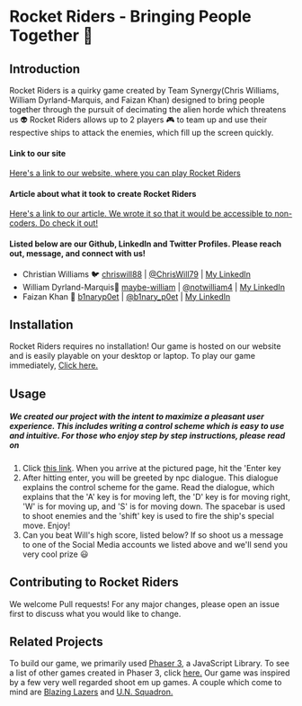# Rocket Riders - Bringing People Together  🚀
## Introduction
Rocket Riders is a quirky game created by Team Synergy(Chris Williams, William Dyrland-Marquis, and Faizan Khan) designed to bring people together through the pursuit of decimating the alien horde which threatens us 👽 Rocket Riders allows up to 2 players  🎮 to team up and use their respective ships to attack the enemies, which fill up the screen quickly.
#### Link to our site
[Here's a link to our website, where you can play Rocket Riders](https://thefunonline.tech/)
#### Article about what it took to create Rocket Riders
[Here's a link to our article. We wrote it so that it would be accessible to non-coders. Do check it out! ](https://medium.com/@mathemagician229/the-odyssey-of-team-synergy-2ba4d5998bd4)
#### Listed below are our Github, LinkedIn and Twitter Profiles. Please reach out, message, and connect with us!
* Christian Williams 🐦 [chriswill88](https://github.com/chriswill88) | [@ChrisWill79](https://twitter.com/ChrisWill79) | [My LinkedIn](https://www.linkedin.com/in/christian--williams/)
*  William Dyrland-Marquis🥇 [maybe-william](https://github.com/maybe-william) | [@notwilliam4](https://twitter.com/notwilliam4) | [My LinkedIn](https://www.linkedin.com/in/william-dyrland-marquis/)
* Faizan Khan 🌌 [b1naryp0et](https://github.com/b1naryp0et) | [@b1nary_p0et](https://twitter.com/b1nary_p0et) | [My LinkedIn](https://www.linkedin.com/in/fkkhan/)
## Installation
Rocket Riders requires no installation! Our game is hosted on our website and is easily playable on your desktop or laptop. To play our game immediately, [Click here.](https://thefunonline.tech/game/index.html)
## Usage
##### We created our project with the intent to maximize a pleasant user experience. This includes writing a control scheme which is easy to use and intuitive. For those who enjoy step by step instructions, please read on
1. Click [this link](https://thefunonline.tech/game/index.html). When you arrive at the pictured page, hit the 'Enter key
2. After hitting enter, you will be greeted by npc dialogue. This dialogue explains the control scheme for the game. Read the dialogue, which explains that the 'A' key is for moving left, the 'D' key is for moving right, 'W' is for moving up, and 'S' is for moving down. The spacebar is used to shoot enemies and the 'shift' key is used to fire the ship's special move. Enjoy!
3. Can you beat Will's high score, listed below? If so shoot us a message to one of the Social Media accounts we listed above and we'll send you very cool prize 😃
## Contributing to Rocket Riders
We welcome Pull requests! For any major changes, please open an issue first to discuss what you would like to change.
## Related Projects
To build our game, we primarily used [Phaser 3](https://phaser.io/), a JavaScript Library. To see a list of other games created in Phaser 3, click [here.](https://phaser.io/games)
Our game was inspired by a few very well regarded shoot em up games. A couple which come to mind are [Blazing Lazers](https://www.youtube.com/watch?v=OquO7XKHDT4) and [U.N. Squadron.](https://www.youtube.com/watch?v=lY4Z8I7oA5A)
